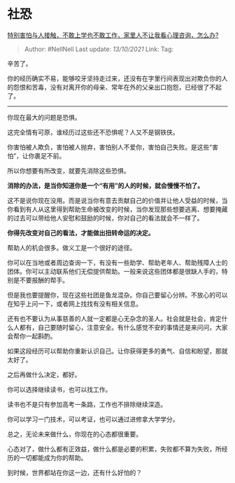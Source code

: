 # 社恐
[特别害怕与人接触，不敢上学也不敢工作，家里人不让我看心理咨询，怎么办?](https://www.zhihu.com/question/491892975/answer/2166518347)

> Author: #NellNell
> Last update: *13/10/2021*
> Link:
> Tag:

辛苦了。

你的经历确实不易，能够咬牙坚持走过来，还没有在字里行间表现出对欺负你的人的怨恨和苦毒，没有对离开你的母亲、常年在外的父亲出口抱怨，已经很了不起了。

---

你现在最大的问题是恐惧。

这完全情有可原，谁经历过这些还不恐惧呢？人又不是钢铁侠。

你害怕被人欺负，害怕被人抛弃，害怕别人不爱你，害怕自己失败。是这些“害怕”，让你裹足不前。

所以你想要有所改变，就要先消除这些恐惧。

**消除的办法，是当你知道你是一个“有用”的人的时候，就会慢慢不怕了。**

这不是说你现在没用。而是说当你有意去贡献自己的价值并让他人受益的时候，当你看到有人从这里得到帮助生命被改变的时候，当你发现那些想要逃离、想要掩藏的过去可以带给他人安慰和鼓励的时候，你对自己的看法就会不一样了。

**你得先改变对自己的看法，才能做出扭转命运的决定。**

帮助人的机会很多。做义工是一个很好的途径。

你可以在当地或者周边查询一下，有没有一些助学、帮助老年人、帮助残障人士的团体。你可以主动联系他们无偿提供帮助。一般来说这些团体都是很缺人手的，特别是不要报酬的帮手。

但是我也要提醒你，现在这些社团是鱼龙混杂。你自己要留心分辨。不放心的可以在知乎上问一下，或者网上找找有没有相关信息。

还有也不要认为从事慈善的人就一定都是心无杂念的圣人。社会就是社会，肯定什么人都有，自己要随时留心，注意安全。有什么感觉不安的事情还是来问问，大家会帮你一起斟酌。

如果这段经历可以帮助你重新认识自己。让你获得更多的勇气、自信和盼望，那就太好了。

之后再做什么决定，都好。

你可以选择继续读书，也可以找工作。

读书也不是只有参加高考一条路，工作也不排除继续深造。

你可以学习一门技术，可以考证，也可以通过进修拿大学学分。

总之，无论未来做什么，你现在的心态都很重要。

心态对了，做什么都有正效益，做什么都是必要的积累，失败都不算为失败，所经历的一切都能成为你的帮助。

到时候，世界都站在你这一边，还有什么好怕的？
